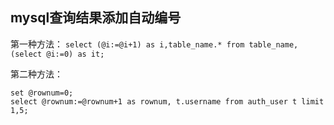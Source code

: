 ## mysql查询结果添加自动编号

第一种方法：
`select (@i:=@i+1) as i,table_name.* from table_name,(select @i:=0) as it;`

第二种方法：
```
set @rownum=0;
select @rownum:=@rownum+1 as rownum, t.username from auth_user t limit 1,5;
```
